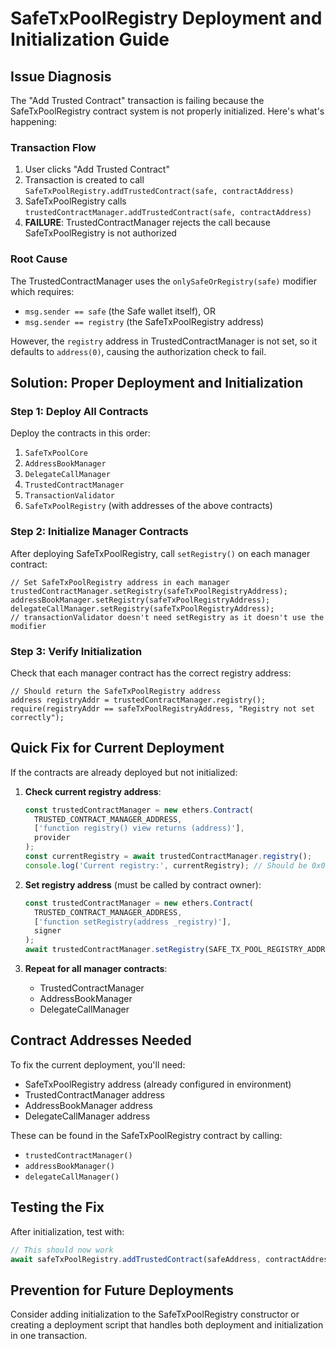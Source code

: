 # SafeTxPoolRegistry Deployment and Initialization Guide

## Issue Diagnosis

The "Add Trusted Contract" transaction is failing because the SafeTxPoolRegistry contract system is not properly initialized. Here's what's happening:

### Transaction Flow
1. User clicks "Add Trusted Contract"
2. Transaction is created to call `SafeTxPoolRegistry.addTrustedContract(safe, contractAddress)`
3. SafeTxPoolRegistry calls `trustedContractManager.addTrustedContract(safe, contractAddress)`
4. **FAILURE**: TrustedContractManager rejects the call because SafeTxPoolRegistry is not authorized

### Root Cause
The TrustedContractManager uses the `onlySafeOrRegistry(safe)` modifier which requires:
- `msg.sender == safe` (the Safe wallet itself), OR  
- `msg.sender == registry` (the SafeTxPoolRegistry address)

However, the `registry` address in TrustedContractManager is not set, so it defaults to `address(0)`, causing the authorization check to fail.

## Solution: Proper Deployment and Initialization

### Step 1: Deploy All Contracts
Deploy the contracts in this order:
1. `SafeTxPoolCore`
2. `AddressBookManager` 
3. `DelegateCallManager`
4. `TrustedContractManager`
5. `TransactionValidator`
6. `SafeTxPoolRegistry` (with addresses of the above contracts)

### Step 2: Initialize Manager Contracts
After deploying SafeTxPoolRegistry, call `setRegistry()` on each manager contract:

```solidity
// Set SafeTxPoolRegistry address in each manager
trustedContractManager.setRegistry(safeTxPoolRegistryAddress);
addressBookManager.setRegistry(safeTxPoolRegistryAddress);
delegateCallManager.setRegistry(safeTxPoolRegistryAddress);
// transactionValidator doesn't need setRegistry as it doesn't use the modifier
```

### Step 3: Verify Initialization
Check that each manager contract has the correct registry address:

```solidity
// Should return the SafeTxPoolRegistry address
address registryAddr = trustedContractManager.registry();
require(registryAddr == safeTxPoolRegistryAddress, "Registry not set correctly");
```

## Quick Fix for Current Deployment

If the contracts are already deployed but not initialized:

1. **Check current registry address**:
   ```javascript
   const trustedContractManager = new ethers.Contract(
     TRUSTED_CONTRACT_MANAGER_ADDRESS, 
     ['function registry() view returns (address)'], 
     provider
   );
   const currentRegistry = await trustedContractManager.registry();
   console.log('Current registry:', currentRegistry); // Should be 0x0000... if not set
   ```

2. **Set registry address** (must be called by contract owner):
   ```javascript
   const trustedContractManager = new ethers.Contract(
     TRUSTED_CONTRACT_MANAGER_ADDRESS,
     ['function setRegistry(address _registry)'],
     signer
   );
   await trustedContractManager.setRegistry(SAFE_TX_POOL_REGISTRY_ADDRESS);
   ```

3. **Repeat for all manager contracts**:
   - TrustedContractManager
   - AddressBookManager  
   - DelegateCallManager

## Contract Addresses Needed

To fix the current deployment, you'll need:
- SafeTxPoolRegistry address (already configured in environment)
- TrustedContractManager address
- AddressBookManager address
- DelegateCallManager address

These can be found in the SafeTxPoolRegistry contract by calling:
- `trustedContractManager()`
- `addressBookManager()`
- `delegateCallManager()`

## Testing the Fix

After initialization, test with:
```javascript
// This should now work
await safeTxPoolRegistry.addTrustedContract(safeAddress, contractAddress);
```

## Prevention for Future Deployments

Consider adding initialization to the SafeTxPoolRegistry constructor or creating a deployment script that handles both deployment and initialization in one transaction.
